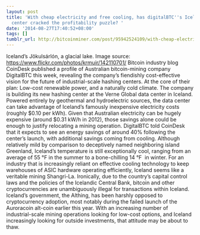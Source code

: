 ```yaml
---
layout: post
title: 'With cheap electricity and free cooling, has digitalBTC''s Iceland hashing
  center cracked the profitability puzzle? '
date: '2014-08-27T17:40:52+08:00'
tags: []
tumblr_url: http://bitcoinminer.com/post/95942524109/with-cheap-electricity-and-free-cooling-has
---
```



Iceland’s Jökulsárlón, a glacial lake. Image source: https://www.flickr.com/photos/krmuir/142110701/
Bitcoin industry blog CoinDesk published a profile of Australian bitcoin-mining company DigitalBTC this week, revealing the company’s fiendishly cost-effective vision for the future of industrial-scale hashing centers. At the core of their plan: Low-cost renewable power, and a naturally cold climate.
The company is building its new hashing center at the Verne Global data center in Iceland. Powered entirely by geothermal and hydroelectric sources, the data center can take advantage of Iceland’s famously inexpensive electricity costs (roughly $0.10 per kWh). Given that Australian electricity can be hugely expensive (around $0.31 kW/h in 2012), those savings alone could be enough to justify relocating a mining operation.
DigitalBTC told CoinDesk that it expects to see an energy savings of around 40% following the center’s launch, with additional savings coming from cooling. Although relatively mild by comparison to deceptively named neighboring island Greenland, Iceland’s temperature is still exceptionally cool, ranging from an average of 55 °F in the summer to a bone-chilling 14 °F  in winter. For an industry that is increasingly reliant on effective cooling technology to keep warehouses of ASIC hardware operating efficiently, Iceland seems like a veritable mining Shangri-La.
Ironically, due to the country’s capital control laws and the policies of the Icelandic Central Bank, bitcoin and other cryptocurrencies are unambiguously illegal for transactions within Iceland. Iceland’s government, the Althing, has been harshly opposed to cryptocurrency adoption, most notably during the failed launch of the Auroracoin alt-coin earlier this year. With an increasing number of industrial-scale mining operations looking for low-cost options, and Iceland increasingly looking for outside investments, that attitude may be about to thaw.

